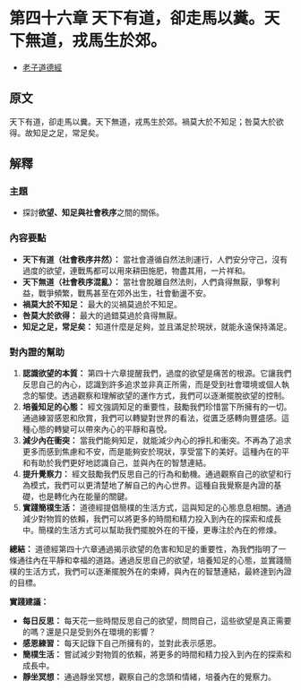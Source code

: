 # 第四十六章 天下有道，卻走馬以糞。天下無道，戎馬生於郊。

- [老子道德經](https://www.daodejing.org/)


## 原文
天下有道，卻走馬以糞。天下無道，戎馬生於郊。禍莫大於不知足；咎莫大於欲得。故知足之足，常足矣。


## 解釋
### 主題
- 探討**欲望、知足與社會秩序**之間的關係。

### 內容要點
*   **天下有道（社會秩序井然）：** 當社會遵循自然法則運行，人們安分守己，沒有過度的欲望，連戰馬都可以用來耕田施肥，物盡其用，一片祥和。
*   **天下無道（社會秩序混亂）：** 當社會脫離自然法則，人們貪得無厭，爭奪利益，戰爭頻繁，戰馬甚至在郊外出生，社會動盪不安。
*   **禍莫大於不知足：** 最大的災禍莫過於不知足。
*   **咎莫大於欲得：** 最大的過錯莫過於貪得無厭。
*   **知足之足，常足矣：** 知道什麼是足夠，並且滿足於現狀，就能永遠保持滿足。

### 對內證的幫助
1.  **認識欲望的本質：** 第四十六章提醒我們，過度的欲望是痛苦的根源。它讓我們反思自己的內心，認識到許多追求並非真正所需，而是受到社會環境或個人執念的驅使。透過觀察和理解欲望的運作方式，我們可以逐漸擺脫欲望的控制。
2.  **培養知足的心態：** 經文強調知足的重要性，鼓勵我們珍惜當下所擁有的一切。通過練習感恩和欣賞，我們可以轉變對世界的看法，從匱乏感轉向豐盛感。這種心態的轉變可以帶來內心的平靜和喜悅。
3.  **減少內在衝突：** 當我們能夠知足，就能減少內心的掙扎和衝突。不再為了追求更多而感到焦慮和不安，而是能夠安於現狀，享受當下的美好。這種內在的平和有助於我們更好地認識自己，並與內在的智慧連結。
4.  **提升覺察力：** 經文鼓勵我們反思自己的行為和動機。通過觀察自己的欲望和行為模式，我們可以更清楚地了解自己的內心世界。這種自我覺察是內證的基礎，也是轉化內在能量的關鍵。
5.  **實踐簡樸生活：** 道德經提倡簡樸的生活方式，這與知足的心態息息相關。通過減少對物質的依賴，我們可以將更多的時間和精力投入到內在的探索和成長中。簡樸的生活方式可以幫助我們擺脫外在的干擾，更專注於內在的修煉。

**總結：**
道德經第四十六章通過揭示欲望的危害和知足的重要性，為我們指明了一條通往內在平靜和幸福的道路。通過反思自己的欲望，培養知足的心態，並實踐簡樸的生活方式，我們可以逐漸擺脫外在的束縛，與內在的智慧連結，最終達到內證的目標。

**實踐建議：**
*   **每日反思：** 每天花一些時間反思自己的欲望，問問自己，這些欲望是真正需要的嗎？還是只是受到外在環境的影響？
*   **感恩練習：** 每天記錄下自己所擁有的，並對此表示感恩。
*   **簡樸生活：** 嘗試減少對物質的依賴，將更多的時間和精力投入到內在的探索和成長中。
*   **靜坐冥想：** 通過靜坐冥想，觀察自己的念頭和情緒，培養內在的覺察力。